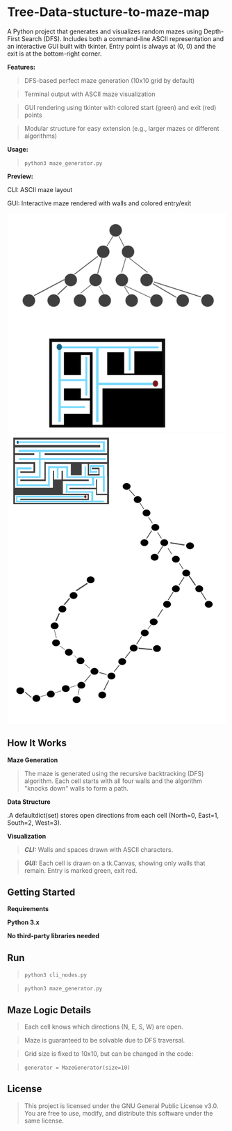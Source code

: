 # Tree-Data-stucture-to-maze-map
A Python project that generates and visualizes random mazes using Depth-First Search (DFS). Includes both a command-line ASCII representation and an interactive GUI built with tkinter. Entry point is always at (0, 0) and the exit is at the bottom-right corner.

**Features:**

>DFS-based perfect maze generation (10x10 grid by default)

>Terminal output with ASCII maze visualization

>GUI rendering using tkinter with colored start (green) and exit (red) points

>Modular structure for easy extension (e.g., larger mazes or different algorithms)

**Usage:**

>``python3 maze_generator.py``

**Preview:**

CLI: ASCII maze layout

GUI: Interactive maze rendered with walls and colored entry/exit

![example 1](https://github.com/ruenso/Tree-Data-stucture-to-maze-map/blob/main/eg%201.jpg)
![example 2](https://github.com/ruenso/Tree-Data-stucture-to-maze-map/blob/main/eg%202.jpg)

## How It Works

**Maze Generation**

>The maze is generated using the recursive backtracking (DFS) algorithm. Each cell starts with all four walls and the algorithm "knocks down" walls to form a path.

**Data Structure**

.A defaultdict(set) stores open directions from each cell (North=0, East=1, South=2, West=3).

**Visualization**

>*__CLI:__* Walls and spaces drawn with ASCII characters.

>*__GUI:__* Each cell is drawn on a tk.Canvas, showing only walls that remain. Entry is marked green, exit red.

## Getting Started

**Requirements**

**Python 3.x**

**No third-party libraries needed**

## Run

>``python3 cli_nodes.py``

>``python3 maze_generator.py``

## Maze Logic Details

>Each cell knows which directions (N, E, S, W) are open.

>Maze is guaranteed to be solvable due to DFS traversal.

>Grid size is fixed to 10x10, but can be changed in the code:

>``generator = MazeGenerator(size=10)``

## License
>This project is licensed under the GNU General Public License v3.0.
>You are free to use, modify, and distribute this software under the same license.
